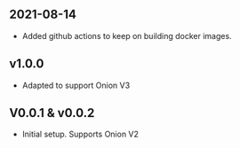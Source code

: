 ## 2021-08-14
* Added github actions to keep on building docker images.

## v1.0.0
* Adapted to support Onion V3

## V0.0.1 & v0.0.2
* Initial setup. Supports Onion V2
